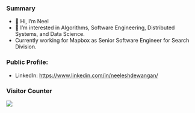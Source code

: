 ### Summary
- 👋 Hi, I’m Neel
- 👀 I’m interested in Algorithms, Software Engineering, Distributed Systems, and Data Science.
- Currently working for Mapbox as Senior Software Engineer for Search Division.

### Public Profile:
- LinkedIn: https://www.linkedin.com/in/neeleshdewangan/

### Visitor Counter
![](https://komarev.com/ghpvc/?username=neel783d)
